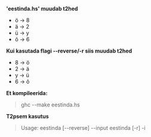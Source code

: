 **'eestinda.hs' muudab t2hed**
- ö -> 8
- ä -> 2
- ü -> y
- õ -> 6

**Kui kasutada flagi --reverse/-r siis muudab t2hed**
- 8 -> ö
- 2 -> ä
- y -> ü
- 6 -> õ 

**Et kompileerida:**
> ghc --make eestinda.hs

**T2psem kasutus**
> Usage: eestinda [--reverse] --input <filename>
>       eestinda [-r] -i <filename>
